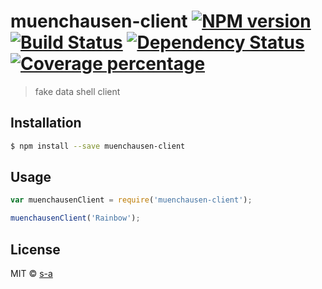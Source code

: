 # muenchausen-client [![NPM version][npm-image]][npm-url] [![Build Status][travis-image]][travis-url] [![Dependency Status][daviddm-image]][daviddm-url] [![Coverage percentage][coveralls-image]][coveralls-url]
> fake data shell client

## Installation

```sh
$ npm install --save muenchausen-client
```

## Usage

```js
var muenchausenClient = require('muenchausen-client');

muenchausenClient('Rainbow');
```
## License

MIT © [s-a](https://github.com/s-a)


[npm-image]: https://badge.fury.io/js/muenchausen-client.svg
[npm-url]: https://npmjs.org/package/muenchausen-client
[travis-image]: https://travis-ci.org/s-a/muenchausen-client.svg?branch=master
[travis-url]: https://travis-ci.org/s-a/muenchausen-client
[daviddm-image]: https://david-dm.org/s-a/muenchausen-client.svg?theme=shields.io
[daviddm-url]: https://david-dm.org/s-a/muenchausen-client
[coveralls-image]: https://coveralls.io/repos/s-a/muenchausen-client/badge.svg
[coveralls-url]: https://coveralls.io/r/s-a/muenchausen-client

